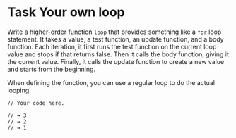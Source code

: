 # Task Your own loop

Write a higher-order function ```loop``` that provides something like a ```for``` loop statement. It takes a value, a test function, an update function, and a body function. Each iteration, it first runs the test function on the current loop value and stops if that returns false. Then it calls the body function, giving it the current value. Finally, it calls the update function to create a new value and starts from the beginning.

When defining the function, you can use a regular loop to do the actual looping.

```// Your code here.```

```loop(3, n => n > 0, n => n - 1, console.log);
// → 3
// → 2
// → 1
```